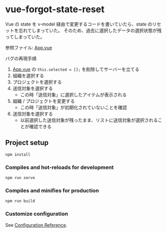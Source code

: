 # vue-forgot-state-reset

Vue の state を v-model 経由で変更するコードを書いていたら、state のリセットを忘れてしまっていた。
そのため、過去に選択したデータの選択状態が残ってしまっていた。

参照ファイル: [App.vue](./src/App.vue)

バグの再現手順
1. [App.vue](./src/App.vue) の `this.selected = [];` を削除してサーバーを立てる
2. 組織を選択する
3. プロジェクトを選択する
4. 送信対象を選択する
    * この時「送信対象」に選択したアイテムが表示される
5. 組織 / プロジェクトを変更する
    * この時「送信対象」が初期化されていないことを確認
6. 送信対象を選択する
    * 以前選択した送信対象が残ったまま、リストに送信対象が選択されることが確認できる

## Project setup
```
npm install
```

### Compiles and hot-reloads for development
```
npm run serve
```

### Compiles and minifies for production
```
npm run build
```

### Customize configuration
See [Configuration Reference](https://cli.vuejs.org/config/).
